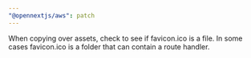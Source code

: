 ```yaml
---
"@opennextjs/aws": patch
---
```


When copying over assets, check to see if favicon.ico is a file. In some cases favicon.ico is a folder that can contain a route handler.
